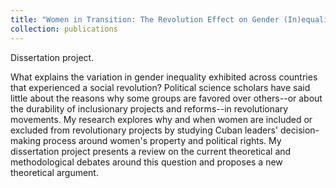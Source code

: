 ```yaml
---
title: "Women in Transition: The Revolution Effect on Gender (In)equality"
collection: publications
---
```

Dissertation project.

What explains the variation in gender inequality exhibited across countries that experienced a social revolution? Political science scholars have said little about the reasons why some groups are favored over others--or about the durability of inclusionary projects and reforms--in revolutionary movements. My research explores why and when women are included or excluded from revolutionary projects by studying Cuban leaders' decision-making process around women's property and political rights. My dissertation project presents a review on the current theoretical and methodological debates around this question and proposes a new theoretical argument.
